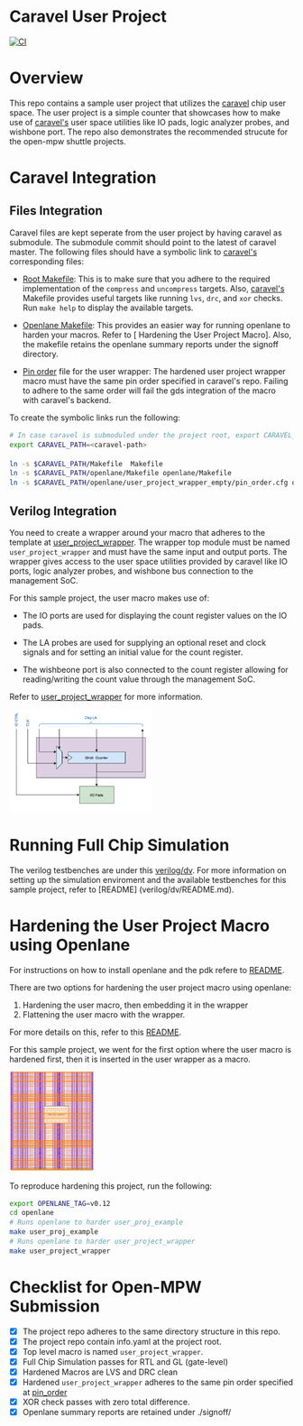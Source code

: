 <!---
# SPDX-FileCopyrightText: 2020 Efabless Corporation
#
# Licensed under the Apache License, Version 2.0 (the "License");
# you may not use this file except in compliance with the License.
# You may obtain a copy of the License at
#
#      http://www.apache.org/licenses/LICENSE-2.0
#
# Unless required by applicable law or agreed to in writing, software
# distributed under the License is distributed on an "AS IS" BASIS,
# WITHOUT WARRANTIES OR CONDITIONS OF ANY KIND, either express or implied.
# See the License for the specific language governing permissions and
# limitations under the License.
#
# SPDX-License-Identifier: Apache-2.0
-->

# Caravel User Project
[![CI](https://github.com/efabless/caravel_project_example/actions/workflows/caravel_example_ci.yml/badge.svg)](https://github.com/efabless/caravel_project_example/actions/workflows/caravel_example_ci.yml)

# Overview

This repo contains a sample user project that utilizes the [caravel](https://github.com/efabless/caravel.git) chip user space. The user project is a simple counter that showcases how to make use of [caravel's](https://github.com/efabless/caravel.git) user space utilities like IO pads, logic analyzer probes, and wishbone port. The repo also demonstrates the recommended strucute for the open-mpw shuttle projects. 

# Caravel Integration

## Files Integration

Caravel files are kept seperate from the user project by having caravel as submodule. The submodule commit should point to the latest of caravel master. The following files should have a symbolic link to [caravel's](https://github.com/efabless/caravel.git) corresponding files: 

- [Root Makefile](Makefile): This is to make sure that you adhere to the required implementation of the `compress` and `uncompress` targets. Also, [caravel's](https://github.com/efabless/caravel.git) Makefile provides useful targets like running `lvs`, `drc`, and `xor` checks. Run `make help` to display the available targets. 

- [Openlane Makefile](openlane/Makefile): This provides an easier way for running openlane to harden your macros. Refer to [ Hardening the User Project Macro]. Also, the makefile retains the openlane summary reports under the signoff directory. 

- [Pin order](openlane/user_project_wrapper/pin_order.cfg) file for the user wrapper: The hardened user project wrapper macro must have the same pin order specified in caravel's repo. Failing to adhere to the same order will fail the gds integration of the macro with caravel's backend. 

To create the symbolic links run the following: 

```bash
# In case caravel is submoduled under the project root, export CARAVEL_PATH=caravel
export CARAVEL_PATH=<caravel-path> 

ln -s $CARAVEL_PATH/Makefile  Makefile
ln -s $CARAVEL_PATH/openlane/Makefile openlane/Makefile
ln -s $CARAVEL_PATH/openlane/user_project_wrapper_empty/pin_order.cfg openlane/user_project_wrapper/pin_order.cfg
```

## Verilog Integration

You need to create a wrapper around your macro that adheres to the template at [user_project_wrapper](caravel/verilog/rtl/__user_project_wrapper.v). The wrapper top module must be named `user_project_wrapper` and must have the same input and output ports. The wrapper gives access to the user space utilities provided by caravel like IO ports, logic analyzer probes, and wishbone bus connection to the management SoC. 

For this sample project, the user macro makes use of: 

- The IO ports are used for displaying the count register values on the IO pads. 

- The LA probes are used for supplying an optional reset and clock signals and for setting an initial value for the count register. 

- The wishbeone port is also connected to the count register allowing for reading/writing the count value through the management SoC. 

Refer to [user_project_wrapper](verilog/rtl/user_project_wrapper.v) for more information. 

<p align=”center”>
<img src="doc/counter_32.png" width="50%" height="10%">
</p>

# Running Full Chip Simulation

The verilog testbenches are under this [verilog/dv](verilog/dv). For more information on setting up the simulation enviroment and the available testbenches for this sample project, refer to [README] (verilog/dv/README.md).

# Hardening the User Project Macro using Openlane 

For instructions on how to install openlane and the pdk refere to [README](https://github.com/efabless/openlane/blob/master/README.md). 

There are two options for hardening the user project macro using openlane: 

1. Hardening the user macro, then embedding it in the wrapper
2. Flattening the user macro with the wrapper. 

For more details on this, refer to this [README]().

For this sample project, we went for the first option where the user macro is hardened first, then it is inserted in the user wrapper as a macro. 

<p align=”center”>
<img src="doc/wrapper.png" width="30%" height="5%">
</p>

To reproduce hardening this project, run the following: 

```bash
export OPENLANE_TAG=v0.12
cd openlane
# Runs openlane to harder user_proj_example
make user_proj_example
# Runs openlane to harder user_project_wrapper
make user_project_wrapper
```

# Checklist for Open-MPW Submission

- [x] The project repo adheres to the same directory structure in this repo.
- [x] The project repo contain info.yaml at the project root. 
- [x] Top level macro is named `user_project_wrapper`. 
- [x] Full Chip Simulation passes for RTL and GL (gate-level)
- [x] Hardened Macros are LVS and DRC clean
- [x] Hardened `user_project_wrapper` adheres to the same pin order specified at [pin_order]()
- [x] XOR check passes with zero total difference. 
- [x] Openlane summary reports are retained under ./signoff/ 
